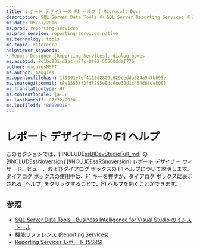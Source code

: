 ```yaml
---
title: レポート デザイナーの F1 ヘルプ | Microsoft Docs
description: SQL Server Data Tools の SQL Server Reporting Services のレポート デザイナー ウィザード、ビュー、ダイアログ ボックスの F1 ヘルプについての情報を表示します。
ms.date: 05/31/2016
ms.prod: reporting-services
ms.prod_service: reporting-services-native
ms.technology: tools
ms.topic: reference
helpviewer_keywords:
- Report Designer [Reporting Services], dialog boxes
ms.assetid: 7c1bc931-d1ec-47fc-8f82-55560ddaf776
author: maggiesMSFT
ms.author: maggies
ms.openlocfilehash: 1f9091e7ef4115d2809c629cedda524a947b695e
ms.sourcegitcommit: c8e1553ff3fdf295e8dc6ce30d1c454d6fde8088
ms.translationtype: HT
ms.contentlocale: ja-JP
ms.lasthandoff: 07/22/2020
ms.locfileid: "86920318"
---
```

# <a name="report-designer-f1-help"></a>レポート デザイナーの F1 ヘルプ
  このセクションでは、[!INCLUDE[ssBIDevStudioFull_md](../../includes/ssbidevstudiofull-md.md)] の [!INCLUDE[ssNoVersion](../../includes/ssnoversion-md.md)] [!INCLUDE[ssRSnoversion](../../includes/ssrsnoversion-md.md)] レポート デザイナー ウィザード、ビュー、およびダイアログ ボックスの F1 ヘルプについて説明します。 ダイアログ ボックスの使用中は、F1 キーを押すか、ダイアログ ボックスに表示される [ヘルプ] をクリックすることで、F1 ヘルプを開くことができます。  
  
## <a name="see-also"></a>参照  
+ [SQL Server Data Tools - Business Intelligence for Visual Studio のインストール](https://msdn.microsoft.com/library/68ed2924-9104-4c79-974f-0e87212ec2e1)
+ [機能リファレンス (Reporting Services)](../../reporting-services/feature-reference-reporting-services.md)
+ [Reporting Services レポート (SSRS)](../../reporting-services/reports/reporting-services-reports-ssrs.md) 
   
  
  
